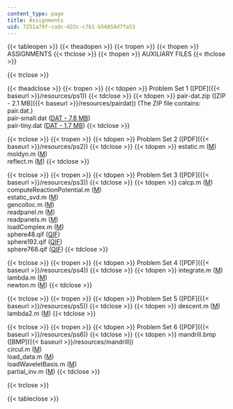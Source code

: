 ```yaml
---
content_type: page
title: Assignments
uid: 7251a79f-cadc-d22c-c7b1-b56858d7fa53
---
```


{{< tableopen >}}
{{< theadopen >}}
{{< tropen >}}
{{< thopen >}}
ASSIGNMENTS
{{< thclose >}}
{{< thopen >}}
AUXILIARY FILES
{{< thclose >}}

{{< trclose >}}

{{< theadclose >}}
{{< tropen >}}
{{< tdopen >}}
Problem Set 1 ([PDF]({{< baseurl >}}/resources/ps1))
{{< tdclose >}}
{{< tdopen >}}
pair-dat.zip ([ZIP - 2.1 MB]({{< baseurl >}}/resources/pairdat)) (The ZIP file contains: pair.dat.)  
pair-small.dat ([DAT - 7.8 MB](/courses/biological-engineering/20-482j-foundations-of-algorithms-and-computational-techniques-in-systems-biology-spring-2006/assignments/pairsmall.dat))  
pair-tiny.dat ([DAT - 1.7 MB](/courses/biological-engineering/20-482j-foundations-of-algorithms-and-computational-techniques-in-systems-biology-spring-2006/assignments/pairtiny.dat))
{{< tdclose >}}

{{< trclose >}}
{{< tropen >}}
{{< tdopen >}}
Problem Set 2 ([PDF]({{< baseurl >}}/resources/ps2))
{{< tdclose >}}
{{< tdopen >}}
estatic.m ([M](/courses/biological-engineering/20-482j-foundations-of-algorithms-and-computational-techniques-in-systems-biology-spring-2006/assignments/estatic.m))  
moldyn.m ([M](/courses/biological-engineering/20-482j-foundations-of-algorithms-and-computational-techniques-in-systems-biology-spring-2006/assignments/moldyn.m))  
reflect.m ([M](/courses/biological-engineering/20-482j-foundations-of-algorithms-and-computational-techniques-in-systems-biology-spring-2006/assignments/reflect.m))
{{< tdclose >}}

{{< trclose >}}
{{< tropen >}}
{{< tdopen >}}
Problem Set 3 ([PDF]({{< baseurl >}}/resources/ps3))
{{< tdclose >}}
{{< tdopen >}}
calcp.m ([M](/courses/biological-engineering/20-482j-foundations-of-algorithms-and-computational-techniques-in-systems-biology-spring-2006/assignments/calcp.m))  
computeReactionPotential.m ([M](/courses/biological-engineering/20-482j-foundations-of-algorithms-and-computational-techniques-in-systems-biology-spring-2006/assignments/computeReactionPotential.m))  
estatic\_svd.m ([M](/courses/biological-engineering/20-482j-foundations-of-algorithms-and-computational-techniques-in-systems-biology-spring-2006/assignments/estatic_svd.m))  
gencolloc.m ([M](/courses/biological-engineering/20-482j-foundations-of-algorithms-and-computational-techniques-in-systems-biology-spring-2006/assignments/gencolloc.m))  
readpanel.m ([M](/courses/biological-engineering/20-482j-foundations-of-algorithms-and-computational-techniques-in-systems-biology-spring-2006/assignments/readpanel.m))  
readpanels.m ([M](/courses/biological-engineering/20-482j-foundations-of-algorithms-and-computational-techniques-in-systems-biology-spring-2006/assignments/readpanels.m))  
loadComplex.m ([M](/courses/biological-engineering/20-482j-foundations-of-algorithms-and-computational-techniques-in-systems-biology-spring-2006/assignments/loadComplx.m))  
sphere48.qif ([QIF](/courses/biological-engineering/20-482j-foundations-of-algorithms-and-computational-techniques-in-systems-biology-spring-2006/assignments/sphere48.qif))  
sphere192.qif ([QIF](/courses/biological-engineering/20-482j-foundations-of-algorithms-and-computational-techniques-in-systems-biology-spring-2006/assignments/sphere192.qif))  
sphere768.qif ([QIF](/courses/biological-engineering/20-482j-foundations-of-algorithms-and-computational-techniques-in-systems-biology-spring-2006/assignments/sphere768.qif))
{{< tdclose >}}

{{< trclose >}}
{{< tropen >}}
{{< tdopen >}}
Problem Set 4 ([PDF]({{< baseurl >}}/resources/ps4))
{{< tdclose >}}
{{< tdopen >}}
integrate.m ([M](/courses/biological-engineering/20-482j-foundations-of-algorithms-and-computational-techniques-in-systems-biology-spring-2006/assignments/integrate.m))  
lambda.m ([M](/courses/biological-engineering/20-482j-foundations-of-algorithms-and-computational-techniques-in-systems-biology-spring-2006/assignments/lambda.m))  
newton.m ([M](/courses/biological-engineering/20-482j-foundations-of-algorithms-and-computational-techniques-in-systems-biology-spring-2006/assignments/newton.m))
{{< tdclose >}}

{{< trclose >}}
{{< tropen >}}
{{< tdopen >}}
Problem Set 5 ([PDF]({{< baseurl >}}/resources/ps5))
{{< tdclose >}}
{{< tdopen >}}
descent.m ([M](/courses/biological-engineering/20-482j-foundations-of-algorithms-and-computational-techniques-in-systems-biology-spring-2006/assignments/descent.m))  
lambda2.m ([M](/courses/biological-engineering/20-482j-foundations-of-algorithms-and-computational-techniques-in-systems-biology-spring-2006/assignments/lambda2.m))
{{< tdclose >}}

{{< trclose >}}
{{< tropen >}}
{{< tdopen >}}
Problem Set 6 ([PDF]({{< baseurl >}}/resources/ps6))
{{< tdclose >}}
{{< tdopen >}}
mandrill.bmp ([BMP]({{< baseurl >}}/resources/mandrill))  
circul.m ([M](/courses/biological-engineering/20-482j-foundations-of-algorithms-and-computational-techniques-in-systems-biology-spring-2006/assignments/circul.m))  
load\_data.m ([M](/courses/biological-engineering/20-482j-foundations-of-algorithms-and-computational-techniques-in-systems-biology-spring-2006/assignments/load_data.m))  
loadWaveletBasis.m ([M](/courses/biological-engineering/20-482j-foundations-of-algorithms-and-computational-techniques-in-systems-biology-spring-2006/assignments/loadWaveletBasis.m))  
partial\_inv.m ([M](/courses/biological-engineering/20-482j-foundations-of-algorithms-and-computational-techniques-in-systems-biology-spring-2006/assignments/partial_inv.m))
{{< tdclose >}}

{{< trclose >}}

{{< tableclose >}}